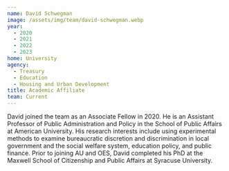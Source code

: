 ```yaml
---
name: David Schwegman
image: /assets/img/team/david-schwegman.webp
year:
  - 2020
  - 2021
  - 2022
  - 2023
home: University
agency:
  - Treasury
  - Education
  - Housing and Urban Development
title: Academic Affiliate
team: Current
---
```

David joined the team as an Associate Fellow in 2020. He is an Assistant Professor of Public Administration and Policy in the School of Public Affairs at American University. His research interests include using experimental methods to examine bureaucratic discretion and discrimination in local government and the social welfare system, education policy, and public finance. Prior to joining AU and OES, David completed his PhD at the Maxwell School of Citizenship and Public Affairs at Syracuse University. 
